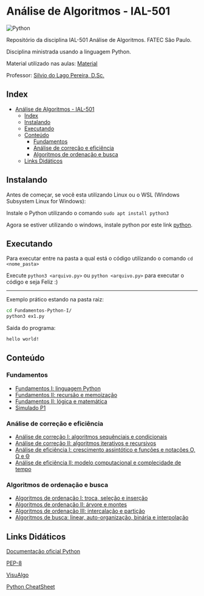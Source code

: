 # Análise de Algoritmos - IAL-501

![Python](https://img.shields.io/badge/Python-3776AB?style=for-the-badge&logo=python&logoColor=white)

Repositório da disciplina IAL-501 Análise de Algoritmos. FATEC São Paulo.

Disciplina ministrada usando a linguagem Python.

Material utilizado nas aulas: [Material](https://www.ime.usp.br/~slago/main.fatecsp.aa-t.html)

Professor: [Silvio do Lago Pereira, D.Sc.](https://www.ime.usp.br/~slago/index.html)

## Index

- [Análise de Algoritmos - IAL-501](#análise-de-algoritmos---ial-501)
  - [Index](#index)
  - [Instalando](#instalando)
  - [Executando](#executando)
  - [Conteúdo](#conteúdo)
    - [Fundamentos](#fundamentos)
    - [Análise de correção e eficiência](#análise-de-correção-e-eficiência)
    - [Algoritmos de ordenação e busca](#algoritmos-de-ordenação-e-busca)
  - [Links Didáticos](#links-didáticos)

## Instalando

Antes de começar, se você esta utilizando Linux ou o WSL (Windows Subsystem Linux for Windows):

Instale o Python utilizando o comando `sudo apt install python3`

Agora se estiver utilizando o windows, instale python por este link [python](https://www.python.org/downloads/windows/).

## Executando

Para executar entre na pasta a qual está o código utilizando o comando `cd <nome_pasta>`

Execute `python3 <arquivo.py>` ou `python <arquivo.py>` para executar o código e seja Feliz :)

---

Exemplo prático estando na pasta raiz:

```bash
cd Fundamentos-Python-I/
python3 ex1.py
```

Saida do programa:

```text
hello world!
```

## Conteúdo

### Fundamentos

- [Fundamentos I: linguagem Python](ling-python)
- [Fundamentos II: recursão e memoização](recusao-memoizacao)
- [Fundamentos II: lógica e matemática](logica-matematica)
- [Simulado P1](simulado-p1)

### Análise de correção e eficiência

- [Análise de correção I: algoritmos sequênciais e condicionais](analise-correcao1)
- [Análise de correção II: algoritmos iterativos e recursivos](analise-correcao2)
- [Análise de eficiência I: crescimento assintótico e funções e notações Ο, Ω e Θ](analise-eficiencia2)
- [Análise de eficiência II: modelo computacional e complecidade de tempo](analise-eficiencia2)

### Algoritmos de ordenação e busca

- [Algoritmos de ordenação I: troca, seleção e inserção](alg-ordenacao1)
- [Algoritmos de ordenação II: árvore e montes](alg-ordenacao2)
- [Algoritmos de ordenação III: intercalação e partição](alg-ordenacao3)
- [Algoritmos de busca: linear, auto-organização, binária e interpolação](alg-busca)

## Links Didáticos

[Documentação oficial Python](https://docs.python.org/3/)

[PEP-8](https://peps.python.org/pep-0008/)

[VisuAlgo](https://visualgo.net/en)

[Python CheatSheet](https://cheatography.com/davechild/cheat-sheets/python/)
